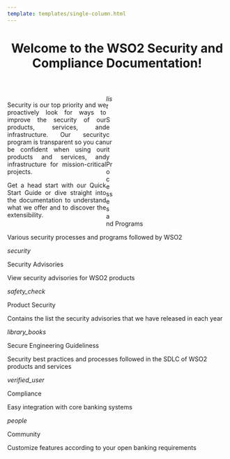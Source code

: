 ```yaml
--- 
template: templates/single-column.html 
---
```


<link href="https://fonts.googleapis.com/icon?family=Material+Icons" rel="stylesheet" />
<div>
    <header>
        <h1>Welcome to the WSO2 Security and Compliance Documentation!</h1>
    </header>
    <div class="md-main .md-content" style="float:left; width: 45%;  text-align:justify; max-height:100%; ">
        <p>
        Security is our top priority and we proactively look for ways to improve the security of our products, services, and infrastructure. Our security program is transparent so you can be confident when using our products and services, and infrastructure for mission-critical projects.      
        </p>
        <p>
        Get a head start with our Quick Start Guide or dive straight into the documentation to understand what we offer 
        and to discover the extensibility.
        </p>
     </div>
    <div class="md-main .md-content " style="float:right; width: 55%; align:right;  flex-shrink: 0;min-width: 40%; max-height: 100%; max-width:50%; margin-left:10px; margin-top:20px">
        <iframe width="800" height="250" src="" frameborder="0" allow="accelerometer; autoplay; encrypted-media; gyroscope; picture-in-picture" allowfullscreen></iframe>
    </div>
    <div>
    	<div class="content">
    		<!-- card -->
    		<div class="card" onclick="location.href='vuln-mgt/vulnerability-reporting-guidelines';">
    			<div class="line"></div>
    			<div class="card-icon">
    				<i class="material-icons md-36">list</i>
    			</div>
    			<div class="card-content" >
    				<p class="title">Security Processes and Programs</p>
    				<p class="hint">Various security processes and programs followed by WSO2</p>
    			</div>
    		</div>
    		<!-- end card -->
    		<!-- card -->
    		<div class="card" onclick="location.href='security-advisories/overview/';">
    			<div class="line"></div>
    			<div class="card-icon">
    				<i class="material-icons md-36">security</i>
    			</div>
    			<div class="card-content">
    				<p class="title">Security Advisories</p>
    				<p class="hint">View security advisories for WSO2 products</p>
    			</div>
    		</div>
    		<!-- end card -->
    		<!-- card -->
    		<div class="card" onclick="location.href='product-security/secure-software-development-process/';">
    			<div class="line"></div>
    			<div class="card-icon">
    				<i class="material-icons md-36">safety_check</i>
    			</div>
    			<div class="card-content">
    				<p class="title">Product Security</p>
    				<p class="hint">Contains the list the security advisories that we have released in each year</p>
    			</div>
    		</div>
    		<!-- end card -->
    	</div>
    	<div class="content">
    		<!-- card -->
    		<div class="card" onclick="location.href='secure-engineering/';">
    			<div class="line"></div>
    			<div class="card-icon">
    				<i class="material-icons md-36">library_books</i>
    			</div>
    			<div class="card-content">
    				<p class="title">Secure Engineering Guideliness</p>
    				<p class="hint">Security best practices and processes followed in the SDLC of WSO2 products and services</p>
    			</div>
    		</div>
    		<!-- end card -->
    		<!-- card -->
    		<div class="card" onclick="location.href='compliance/iso27001/';">
    			<div class="line"></div>
    			<div class="card-icon">
    				<i class="material-icons md-36">verified_user</i>
    			</div>
    			<div class="card-content">
    				<p class="title">Compliance</p>
    				<p class="hint">Easy integration with core banking systems</p>
    			</div>
    		</div>
    		<!-- end card -->
    		<!-- card -->
    		<div class="card" onclick="location.href='community/webinars/';">
    			<div class="line"></div>
    			<div class="card-icon">
    				<i class="material-icons md-36">people</i>
    			</div>
    			<div class="card-content">
    				<p class="title">Community</p>
    				<p class="hint">Customize features according to your open banking requirements</p>
    			</div>
    		</div>
    		<!-- end card -->
    	</div>
</div>